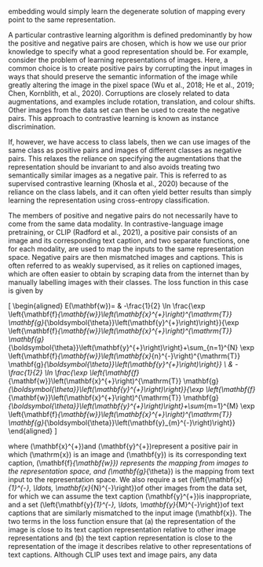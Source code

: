 embedding would simply learn the degenerate solution of mapping every point to the same representation.

A particular contrastive learning algorithm is defined predominantly by how the positive and negative pairs are chosen, which is how we use our prior knowledge to specify what a good representation should be. For example, consider the problem of learning representations of images. Here, a common choice is to create positive pairs by corrupting the input images in ways that should preserve the semantic information of the image while greatly altering the image in the pixel space (Wu et al., 2018; He et al., 2019; Chen, Kornblith, et al., 2020). Corruptions are closely related to data augmentations, and examples include rotation, translation, and colour shifts. Other images from the data set can then be used to create the negative pairs. This approach to contrastive learning is known as instance discrimination.

If, however, we have access to class labels, then we can use images of the same class as positive pairs and images of different classes as negative pairs. This relaxes the reliance on specifying the augmentations that the representation should be invariant to and also avoids treating two semantically similar images as a negative pair. This is referred to as supervised contrastive learning (Khosla et al., 2020) because of the reliance on the class labels, and it can often yield better results than simply learning the representation using cross-entropy classification.

The members of positive and negative pairs do not necessarily have to come from the same data modality. In contrastive-language image pretraining, or CLIP (Radford et al., 2021), a positive pair consists of an image and its corresponding text caption, and two separate functions, one for each modality, are used to map the inputs to the same representation space. Negative pairs are then mismatched images and captions. This is often referred to as weakly supervised, as it relies on captioned images, which are often easier to obtain by scraping data from the internet than by manually labelling images with their classes. The loss function in this case is given by

\[
\begin{aligned}
E(\mathbf{w})= & -\frac{1}{2} \ln \frac{\exp \left\{\mathbf{f}_{\mathbf{w}}\left(\mathbf{x}^{+}\right)^{\mathrm{T}} \mathbf{g}_{\boldsymbol{\theta}}\left(\mathbf{y}^{+}\right)\right\}}{\exp \left\{\mathbf{f}_{\mathbf{w}}\left(\mathbf{x}^{+}\right)^{\mathrm{T}} \mathbf{g}_{\boldsymbol{\theta}}\left(\mathbf{y}^{+}\right)\right\}+\sum_{n=1}^{N} \exp \left\{\mathbf{f}_{\mathbf{w}}\left(\mathbf{x}_{n}^{-}\right)^{\mathrm{T}} \mathbf{g}_{\boldsymbol{\theta}}\left(\mathbf{y}^{+}\right)\right\}} \\
& -\frac{1}{2} \ln \frac{\exp \left\{\mathbf{f}_{\mathbf{w}}\left(\mathbf{x}^{+}\right)^{\mathrm{T}} \mathbf{g}_{\boldsymbol{\theta}}\left(\mathbf{y}^{+}\right)\right\}}{\exp \left\{\mathbf{f}_{\mathbf{w}}\left(\mathbf{x}^{+}\right)^{\mathrm{T}} \mathbf{g}_{\boldsymbol{\theta}}\left(\mathbf{y}^{+}\right)\right\}+\sum_{m=1}^{M} \exp \left\{\mathbf{f}_{\mathbf{w}}\left(\mathbf{x}^{+}\right)^{\mathrm{T}} \mathbf{g}_{\boldsymbol{\theta}}\left(\mathbf{y}_{m}^{-}\right)\right\}}
\end{aligned}
\]

where \(\mathbf{x}^{+}\)and \(\mathbf{y}^{+}\)represent a positive pair in which \(\mathrm{x}\) is an image and \(\mathbf{y}\) is its corresponding text caption, \(\mathbf{f}_{\mathbf{w}}\) represents the mapping from images to the representation space, and \(\mathbf{g}_{\theta}\) is the mapping from text input to the representation space. We also require a set \(\left\{\mathbf{x}_{1}^{-}, \ldots, \mathbf{x}_{N}^{-}\right\}\)of other images from the data set, for which we can assume the text caption \(\mathbf{y}^{+}\)is inappropriate, and a set \(\left\{\mathbf{y}_{1}^{-}, \ldots, \mathbf{y}_{M}^{-}\right\}\)of text captions that are similarly mismatched to the input image \(\mathbf{x}\). The two terms in the loss function ensure that (a) the representation of the image is close to its text caption representation relative to other image representations and (b) the text caption representation is close to the representation of the image it describes relative to other representations of text captions. Although CLIP uses text and image pairs, any data